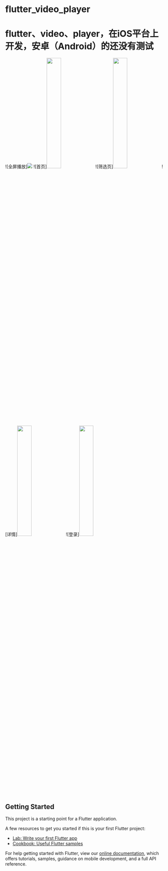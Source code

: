 # flutter_video_player

# flutter、video、player，在iOS平台上开发，安卓（Android）的还没有测试
![全屏播放]<img src="https://user-images.githubusercontent.com/11499157/155688196-c0aca3d7-f582-47b4-a1f7-22123ac16e2f.png">
![首页]<img src="https://user-images.githubusercontent.com/11499157/155687971-d8c36272-c501-4e31-8aca-7dbca2dabbef.png" width = "30%" height="30%">
![筛选页]<img src="https://user-images.githubusercontent.com/11499157/155688007-dc6382d0-8af7-4cb0-b712-da798f5b3028.png" width = "30%" height="30%">
![详情]<img src="https://user-images.githubusercontent.com/11499157/155688139-45cd9968-1c5c-4322-943b-507333c721a2.png" width = "30%" height="30%">
![登录]<img src="https://user-images.githubusercontent.com/11499157/155688188-c8ff849a-4662-4074-ae28-03b21fcc726c.png" width = "30%" height="30%">


## Getting Started
This project is a starting point for a Flutter application.

A few resources to get you started if this is your first Flutter project:

- [Lab: Write your first Flutter app](https://flutter.dev/docs/get-started/codelab)
- [Cookbook: Useful Flutter samples](https://flutter.dev/docs/cookbook)

For help getting started with Flutter, view our
[online documentation](https://flutter.dev/docs), which offers tutorials,
samples, guidance on mobile development, and a full API reference.
